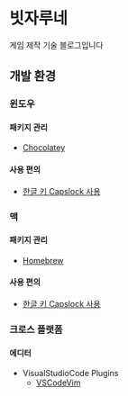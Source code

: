 # 빗자루네 

게임 제작 기술 블로그입니다

## 개발 환경

### 윈도우

#### 패키지 관리

* [Chocolatey](./windows_choco_tutorial.md)

#### 사용 편의

* [한글 키 Capslock 사용](./windows_hangul_key_capslock_digest.md)

### 맥

#### 패키지 관리

* [Homebrew](./mac_homebrew_tutorial.md)

#### 사용 편의

* [한글 키 Capslock 사용](./mac_hangul_key_capslock.md)

### 크로스 플랫폼

#### 에디터

* VisualStudioCode Plugins
    * [VSCodeVim](./vscode_plugin_vim_digest.md)
